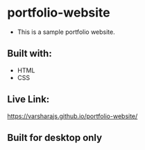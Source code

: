 # portfolio-website

- This is a sample portfolio website.

## Built with:
- HTML
- CSS

## Live Link:
https://varsharajs.github.io/portfolio-website/

## Built for desktop only

